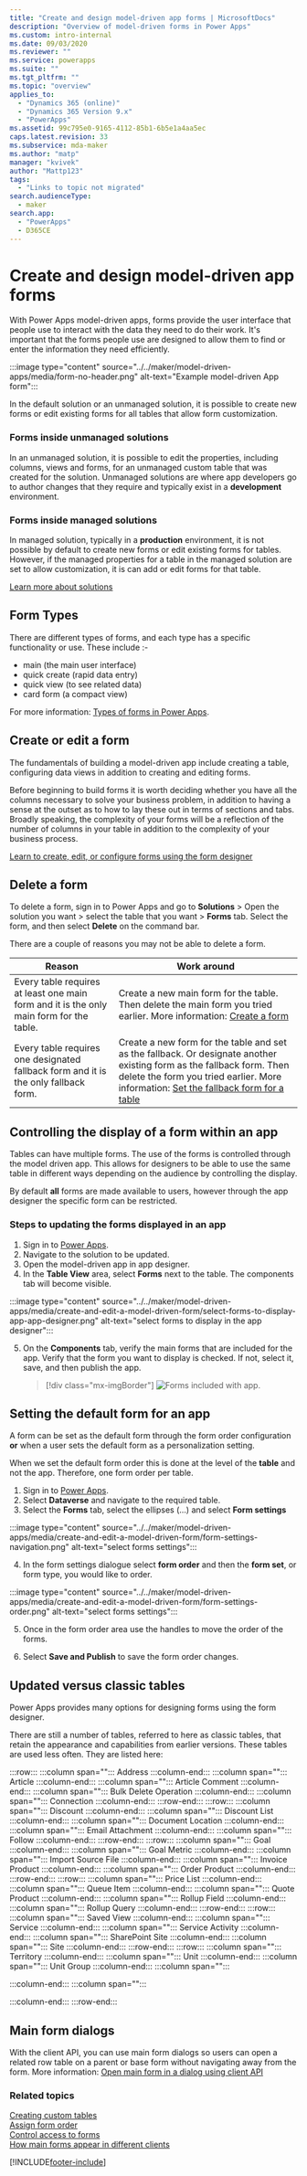 ```yaml
---
title: "Create and design model-driven app forms | MicrosoftDocs"
description: "Overview of model-driven forms in Power Apps"
ms.custom: intro-internal
ms.date: 09/03/2020
ms.reviewer: ""
ms.service: powerapps
ms.suite: ""
ms.tgt_pltfrm: ""
ms.topic: "overview"
applies_to: 
  - "Dynamics 365 (online)"
  - "Dynamics 365 Version 9.x"
  - "PowerApps"
ms.assetid: 99c795e0-9165-4112-85b1-6b5e1a4aa5ec
caps.latest.revision: 33
ms.subservice: mda-maker
ms.author: "matp"
manager: "kvivek"
author: "Mattp123"
tags: 
  - "Links to topic not migrated"
search.audienceType: 
  - maker
search.app: 
  - "PowerApps"
  - D365CE
---
```

# Create and design model-driven app forms 

With Power Apps model-driven apps, forms provide the user interface that people use to interact with the data they need to do their work. It's important that the forms people use are designed to allow them to find or enter the information they need efficiently.

:::image type="content" source="../../maker/model-driven-apps/media/form-no-header.png" alt-text="Example model-driven App form":::

In the default solution or an unmanaged solution, it is possible to create new forms or edit existing forms for all tables that allow form customization.

### Forms inside unmanaged solutions

In an unmanaged solution, it is possible to edit the properties, including columns, views and forms, for an unmanaged custom table that was created for the solution.  Unmanaged solutions are where app developers go to author changes that they require and typically exist in a **development** environment.

### Forms inside managed solutions

In managed solution, typically in a **production** environment, it is not possible by default to create new forms or edit existing forms for tables. However, if the managed properties for a table in the managed solution are set to allow customization, it is can add or edit forms for that table.

[Learn more about solutions](../../maker/data-platform/solutions-overview.md)

<a name="BKMK_TypesOfForms"></a>
## Form Types
There are different types of forms, and each type has a specific functionality or use.  These include :-

- main (the main user interface)
- quick create (rapid data entry)
- quick view (to see related data)
- card form (a compact view)
  
For more information: [Types of forms in Power Apps](types-forms.md).  

 
<a name="BKMK_FormDifferencesByEntity"></a>   

## Create or edit a form

The fundamentals of building a model-driven app include creating a table, configuring data views in addition to creating and editing forms.

Before beginning to build forms it is worth deciding whether you have all the columns necessary to solve your business problem, in addition to having a sense at the outset as to how to lay these out in terms of sections and tabs.  Broadly speaking, the complexity of your forms will be a reflection of the number of columns in your table in addition to the complexity of your business process.

[Learn to create, edit, or configure forms using the form designer](create-and-edit-forms.md)

## Delete a form
To delete a form, sign in to Power Apps and go to **Solutions** > Open the solution you want > select the table that you want > **Forms** tab. Select the form, and then select **Delete** on the command bar.

There are a couple of reasons you may not be able to delete a form.

|Reason  |Work around  |
|---------|---------|
| Every table requires at least one main form and it is the only main form for the table.   |  Create a new main form for the table. Then delete the main form you tried earlier.  More information: [Create a form](create-and-edit-forms.md#create-a-form)   |
| Every table requires one designated fallback form and it is the only fallback form.   | Create a new form for the table and set as the fallback. Or designate another existing form as the fallback form. Then delete the form you tried earlier. More information: [Set the fallback form for a table](control-access-forms.md#set-the-fallback-form-for-a-table)     |

## Controlling the display of a form within an app

Tables can have multiple forms.  The use of the forms is controlled through the model driven app.  This allows for designers to be able to use the same table in different ways depending on the audience by controlling the display.

By default **all** forms are made available to users, however through the app designer the specific form can be restricted.

### Steps to updating the forms displayed in an app

1. Sign in to [Power Apps](https://make.powerapps.com/?utm_source=padocs&utm_medium=linkinadoc&utm_campaign=referralsfromdoc).
2. Navigate to the solution to be updated.
3. Open the model-driven app in app designer.
4. In the **Table View** area, select **Forms** next to the table.  The components tab will become visible.

:::image type="content" source="../../maker/model-driven-apps/media/create-and-edit-a-model-driven-form/select-forms-to-display-app-app-designer.png" alt-text="select forms to display in the app designer":::

5. On the **Components** tab, verify the main forms that are included for the app. Verify that the form you want to display is checked. If not, select it, save, and then publish the app.

   > [!div class="mx-imgBorder"] 
   > ![Forms included with app.](media/forms-included-in-app.png "Forms included with app")

## Setting the default form for an app

A form can be set as the default form through the form order configuration **or** when a user sets the default form as a personalization setting.

When we set the default form order this is done at the level of the **table** and not the app.  Therefore, one form order per table.

1. Sign in to [Power Apps](https://make.powerapps.com/?utm_source=padocs&utm_medium=linkinadoc&utm_campaign=referralsfromdoc).
2. Select **Dataverse** and navigate to the required table.
3. Select the **Forms** tab, select the ellipses (...) and select **Form settings**

:::image type="content" source="../../maker/model-driven-apps/media/create-and-edit-a-model-driven-form/form-settings-navigation.png" alt-text="select forms settings":::

4. In the form settings dialogue select **form order** and then the **form set**, or form type, you would like to order.

:::image type="content" source="../../maker/model-driven-apps/media/create-and-edit-a-model-driven-form/form-settings-order.png" alt-text="select forms settings":::

5. Once in the form order area use the handles to move the order of the forms.

6. Select **Save and Publish** to save the form order changes.

## Updated versus classic tables  
Power Apps provides many options for designing forms using the form designer.
  
There are still a number of tables, referred to here as classic tables, that retain the appearance and capabilities from earlier versions. These tables are used less often. They are listed here:  

:::row:::
   :::column span="":::
      Address
   :::column-end:::
   :::column span="":::
      Article
   :::column-end:::
   :::column span="":::
      Article Comment
   :::column-end:::
   :::column span="":::
      Bulk Delete Operation
   :::column-end:::
   :::column span="":::
      Connection
   :::column-end:::
:::row-end:::
:::row:::
   :::column span="":::
      Discount
   :::column-end:::
   :::column span="":::
      Discount List
   :::column-end:::
   :::column span="":::
      Document Location
   :::column-end:::
   :::column span="":::
      Email Attachment
   :::column-end:::
   :::column span="":::
      Follow
   :::column-end:::
:::row-end:::
:::row:::
   :::column span="":::
      Goal
   :::column-end:::
   :::column span="":::
      Goal Metric
   :::column-end:::
   :::column span="":::
      Import Source File
   :::column-end:::
   :::column span="":::
      Invoice Product
   :::column-end:::
   :::column span="":::
      Order Product
   :::column-end:::
:::row-end:::
:::row:::
   :::column span="":::
      Price List
   :::column-end:::
   :::column span="":::
      Queue Item
   :::column-end:::
   :::column span="":::
      Quote Product
   :::column-end:::
   :::column span="":::
      Rollup Field
   :::column-end:::
   :::column span="":::
      Rollup Query
   :::column-end:::
:::row-end:::
:::row:::
   :::column span="":::
      Saved View
   :::column-end:::
   :::column span="":::
      Service
   :::column-end:::
   :::column span="":::
      Service Activity
   :::column-end:::
   :::column span="":::
      SharePoint Site
   :::column-end:::
   :::column span="":::
      Site
   :::column-end:::
:::row-end:::
:::row:::
   :::column span="":::
      Territory
   :::column-end:::
   :::column span="":::
      Unit
   :::column-end:::
   :::column span="":::
      Unit Group
   :::column-end:::
   :::column span="":::
             
   :::column-end:::
   :::column span="":::
           
   :::column-end:::
:::row-end:::

## Main form dialogs
With the client API, you can use main form dialogs so users can open a related row table on a parent or base form without navigating away from the form. More information: [Open main form in a dialog using client API](../../developer/model-driven-apps/customize-entity-forms.md#open-main-form-in-a-dialog-using-client-api)

### Related topics  
[Creating custom tables](../../maker/data-platform/create-custom-entity.md)  <br>
[Assign form order](assign-form-order.md) <br />
[Control access to forms](control-access-forms.md) <br />
[How main forms appear in different clients](main-form-presentations.md) <br />


[!INCLUDE[footer-include](../../includes/footer-banner.md)]
